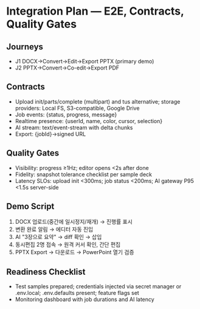# Integration Plan — E2E, Contracts, Quality Gates

## Journeys
- J1 DOCX→Convert→Edit→Export PPTX (primary demo)
- J2 PPTX→Convert→Co-edit→Export PDF

## Contracts
- Upload init/parts/complete (multipart) and tus alternative; storage providers: Local FS, S3-compatible, Google Drive
- Job events: {status, progress, message}
- Realtime presence: {userId, name, color, cursor, selection}
- AI stream: text/event-stream with delta chunks
- Export: {jobId}→signed URL

## Quality Gates
- Visibility: progress ≥1Hz; editor opens <2s after done
- Fidelity: snapshot tolerance checklist per sample deck
- Latency SLOs: upload init <300ms; job status <200ms; AI gateway P95 <1.5s server-side

## Demo Script
1) DOCX 업로드(중간에 일시정지/재개) → 진행률 표시
2) 변환 완료 알림 → 에디터 자동 진입
3) AI "3장으로 요약" → diff 확인 → 삽입
4) 동시편집 2명 접속 → 원격 커서 확인, 간단 편집
5) PPTX Export → 다운로드 → PowerPoint 열기 검증

## Readiness Checklist
- Test samples prepared; credentials injected via secret manager or .env.local; .env.defaults present; feature flags set
- Monitoring dashboard with job durations and AI latency
